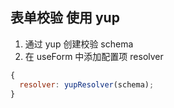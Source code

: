 ## 表单校验 使用 yup

1. 通过 yup 创建校验 schema
2. 在 useForm 中添加配置项 resolver

```js
{
  resolver: yupResolver(schema);
}
```

